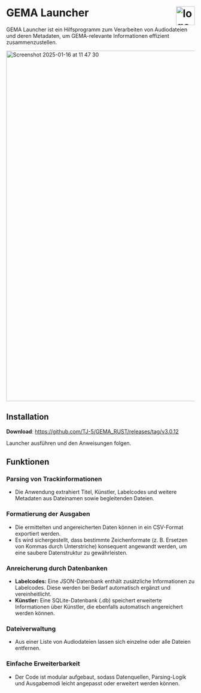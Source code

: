 # GEMA Launcher <img width="50" align="right" alt="logo" src="https://github.com/user-attachments/assets/fb76abad-1aa6-4409-b793-1525dac1d823" /> 

GEMA Launcher ist ein Hilfsprogramm zum Verarbeiten von Audiodateien und deren Metadaten, um GEMA-relevante Informationen effizient zusammenzustellen. 


<img width="934" alt="Screenshot 2025-01-16 at 11 47 30" src="https://github.com/user-attachments/assets/8b70f325-f844-425d-a837-2dc25f130198" />

## Installation
**Download**: https://github.com/TJ-5/GEMA_RUST/releases/tag/v3.0.12

Launcher ausführen und den Anweisungen folgen.

## Funktionen

### Parsing von Trackinformationen
- Die Anwendung extrahiert Titel, Künstler, Labelcodes und weitere Metadaten aus Dateinamen sowie begleitenden Dateien.

### Formatierung der Ausgaben
- Die ermittelten und angereicherten Daten können in ein CSV-Format exportiert werden.
- Es wird sichergestellt, dass bestimmte Zeichenformate (z. B. Ersetzen von Kommas durch Unterstriche) konsequent angewandt werden, um eine saubere Datenstruktur zu gewährleisten.

### Anreicherung durch Datenbanken
- **Labelcodes:** Eine JSON-Datenbank enthält zusätzliche Informationen zu Labelcodes. Diese werden bei Bedarf automatisch ergänzt und vereinheitlicht.
- **Künstler:** Eine SQLite-Datenbank (.db) speichert erweiterte Informationen über Künstler, die ebenfalls automatisch angereichert werden können.

### Dateiverwaltung
- Aus einer Liste von Audiodateien lassen sich einzelne oder alle Dateien entfernen.

### Einfache Erweiterbarkeit
- Der Code ist modular aufgebaut, sodass Datenquellen, Parsing-Logik und Ausgabemodi leicht angepasst oder erweitert werden können.



